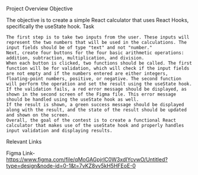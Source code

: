Project Overview
Objective

The objective is to create a simple React calculator that uses React Hooks, specifically the useState hook.
Task

    The first step is to take two inputs from the user. These inputs will represent the two numbers that will be used in the calculations. The input fields should be of type "text" and not "number."
    Next, create four buttons for the four basic arithmetic operations: addition, subtraction, multiplication, and division.
    When each button is clicked, two functions should be called. The first function will be for validation, which will check if the input fields are not empty and if the numbers entered are either integers, floating-point numbers, positive, or negative. The second function will perform the operation and set the result using the useState hook.
    If the validation fails, a red error message should be displayed, as shown in the second screen of the Figma file. This error message should be handled using the useState hook as well.
    If the result is shown, a green success message should be displayed along with the result, and the state of the result should be updated and shown on the screen.
    Overall, the goal of the contest is to create a functional React calculator that makes use of the useState hook and properly handles input validation and displaying results.

Relevant Links

Figma Link- https://www.figma.com/file/qMoGAGpjrlC0W3xdIYcvwO/Untitled?type=design&node-id=0-1&t=7vKZ8vv5kH5HFEoE-0